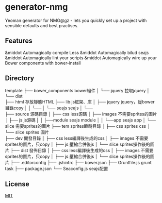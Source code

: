 generator-nmg
=============================
Yeoman generator for NMG@gz - lets you quickly set up a project with sensible defaults and best practises.

Features
-----------------------------
\&middot Automagically compile Less
\&middot Automagically bilud seajs
\&middot Automagically lint your scripts
\&middot Automagically wire up your Bower components with bower-install


Directory
-----------------------------
template
	├── bower_components						bower組件
	│   └── jquery								拉取jquery
	│   	└── dist							
	├── html 									存放靜態HTML
	├── lib										js框架、庫
	│	├── jquery								jquery，從bower目錄copy
	│   │	└── <version>
	│   └── seajs								seajs
	│   	└── <version> 							
	├── source 									源碼目錄
	│   ├── css									less源碼
	│   ├── images								不需要sprites的圖片
	│   ├── js									js源碼
	│   │	├──module								seajs module
	│   │	└──app									seajs app
	│   └── slice								需要sprites的圖片
	├── tem										sprites臨時目錄
	│   ├── css									sprites css
	│   └── slice								sprites 圖片	
	├── dev										開發目錄
	│   ├── css									less編譯後生成的css
	│   ├── images								不需要sprites的圖片，只copy
	│   ├── js									壓縮合併後js
	│   └── slice								sprites操作後的圖片
	├── dist									發佈目錄
	│   ├── css									less編譯後生成的css
	│   ├── images								不需要sprites的圖片，只copy
	│   ├── js									壓縮合併後js
	│   └── slice								sprites操作後的圖片
	├── .editorconfig
	├── .jshintrc
	├── bower.json
	├── Gruntfile.js 							grunt task
	├── package.json
	└── Seaconfig.js 							seajs配置

License
-----------------------------
[MIT](http://rem.mit-license.org/)